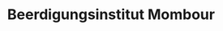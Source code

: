 ---
title: "Beerdigungsinstitut Mombour"
url: /muelheim-an-der-ruhr/beerdigungsinstitut-mombour/
shop: Bestattungen
---